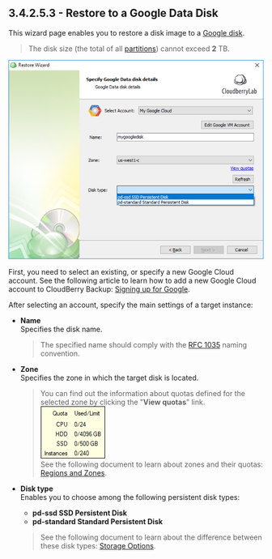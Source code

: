 ## 3.4.2.5.3 - Restore to a Google Data Disk

This wizard page enables you to restore a disk image to a [Google disk](https://cloud.google.com/compute/docs/disks/).

> The disk size \(the total of all [partitions](/chapter1/step-3-choose-data-to-restore/34-restore-a-disk-image-or-network-share/344-select-partitions.md)\) cannot exceed **2** TB.

![](/assets/restore-image-google-data-disk.png)

First, you need to select an existing, or specify a new Google Cloud account. See the following article to learn how to add a new Google Cloud account to CloudBerry Backup: [Signing up for Google](https://help.cloudberrylab.com/cloudberry-backup/signing-up-for-the-cloud/google-cloud/signing-up-for-google).

After selecting an account, specify the main settings of a target instance:

* **Name**  
  Specifies the disk name.

  > The specified name should comply with the [RFC 1035](https://www.ietf.org/rfc/rfc1035.txt) naming convention.

* **Zone**  
  Specifies the zone in which the target disk is located.

  > You can find out the information about quotas defined for the selected zone by clicking the "**View quotas**" link.  
  > ![](/assets/google-zone-quotas-popup.png)  
  > See the following document to learn about zones and their quotas: [Regions and Zones](https://cloud.google.com/compute/docs/regions-zones/).

* **Disk type**  
  Enables you to choose among the following persistent disk types:

  * **pd-ssd SSD Persistent Disk**  
  * **pd-standard Standard Persistent Disk**

  > See the following document to learn about the difference between these disk types: [Storage Options](https://cloud.google.com/compute/docs/disks/).



